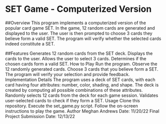 # SET Game - Computerized Version
##Overview
This program implements a computerized version of the popular card game SET. In the game, 12 random cards 
are generated and displayed to the user. The user is then prompted to choose 3 cards they believe form a valid SET. 
The program will verify whether the selected cards indeed constitute a SET.

##Features
Generates 12 random cards from the SET deck.
Displays the cards to the user.
Allows the user to select 3 cards.
Determines if the chosen cards form a valid SET.
How to Play
Run the program.
Observe the 12 randomly generated cards.
Choose 3 cards that you believe form a SET.
The program will verify your selection and provide feedback.
Implementation Details
The program uses a deck of SET cards, with each card having four attributes: number, color, shading, and shape.
The deck is created by computing all possible combinations of these attributes.
Randomly selects 12 cards from the deck for each game session.
Validates user-selected cards to check if they form a SET.
Usage
Clone this repository.
Execute the set_game.py script.
Follow the on-screen instructions to play the game.
Author
Meghan Andrews
Date: 11/20/22
Final Project Submission Date: 12/13/22
